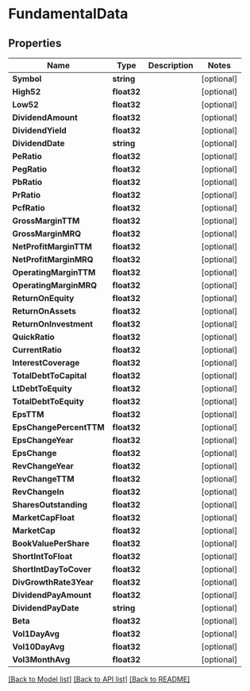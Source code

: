 # FundamentalData

## Properties

Name | Type | Description | Notes
------------ | ------------- | ------------- | -------------
**Symbol** | **string** |  | [optional] 
**High52** | **float32** |  | [optional] 
**Low52** | **float32** |  | [optional] 
**DividendAmount** | **float32** |  | [optional] 
**DividendYield** | **float32** |  | [optional] 
**DividendDate** | **string** |  | [optional] 
**PeRatio** | **float32** |  | [optional] 
**PegRatio** | **float32** |  | [optional] 
**PbRatio** | **float32** |  | [optional] 
**PrRatio** | **float32** |  | [optional] 
**PcfRatio** | **float32** |  | [optional] 
**GrossMarginTTM** | **float32** |  | [optional] 
**GrossMarginMRQ** | **float32** |  | [optional] 
**NetProfitMarginTTM** | **float32** |  | [optional] 
**NetProfitMarginMRQ** | **float32** |  | [optional] 
**OperatingMarginTTM** | **float32** |  | [optional] 
**OperatingMarginMRQ** | **float32** |  | [optional] 
**ReturnOnEquity** | **float32** |  | [optional] 
**ReturnOnAssets** | **float32** |  | [optional] 
**ReturnOnInvestment** | **float32** |  | [optional] 
**QuickRatio** | **float32** |  | [optional] 
**CurrentRatio** | **float32** |  | [optional] 
**InterestCoverage** | **float32** |  | [optional] 
**TotalDebtToCapital** | **float32** |  | [optional] 
**LtDebtToEquity** | **float32** |  | [optional] 
**TotalDebtToEquity** | **float32** |  | [optional] 
**EpsTTM** | **float32** |  | [optional] 
**EpsChangePercentTTM** | **float32** |  | [optional] 
**EpsChangeYear** | **float32** |  | [optional] 
**EpsChange** | **float32** |  | [optional] 
**RevChangeYear** | **float32** |  | [optional] 
**RevChangeTTM** | **float32** |  | [optional] 
**RevChangeIn** | **float32** |  | [optional] 
**SharesOutstanding** | **float32** |  | [optional] 
**MarketCapFloat** | **float32** |  | [optional] 
**MarketCap** | **float32** |  | [optional] 
**BookValuePerShare** | **float32** |  | [optional] 
**ShortIntToFloat** | **float32** |  | [optional] 
**ShortIntDayToCover** | **float32** |  | [optional] 
**DivGrowthRate3Year** | **float32** |  | [optional] 
**DividendPayAmount** | **float32** |  | [optional] 
**DividendPayDate** | **string** |  | [optional] 
**Beta** | **float32** |  | [optional] 
**Vol1DayAvg** | **float32** |  | [optional] 
**Vol10DayAvg** | **float32** |  | [optional] 
**Vol3MonthAvg** | **float32** |  | [optional] 

[[Back to Model list]](../README.md#documentation-for-models) [[Back to API list]](../README.md#documentation-for-api-endpoints) [[Back to README]](../README.md)


